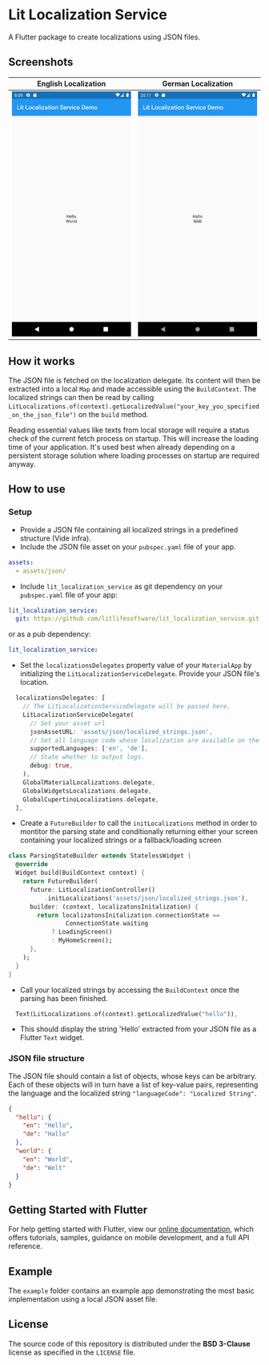 # Lit Localization Service

A Flutter package to create localizations using JSON files.

## Screenshots

| English Localization                                                                          | German Localization                                                                          |
| --------------------------------------------------------------------------------------------- | -------------------------------------------------------------------------------------------- |
| !['Hello Word' in English Localization](assets/img/Lit_Localization_Service_Screenshot_1.jpg) | !['Hello Word' in German Localization](assets/img/Lit_Localization_Service_Screenshot_2.jpg) |

## How it works

The JSON file is fetched on the localization delegate. Its content will then be extracted into a local `Map` and made accessible using the `BuildContext`. The localized strings can then be read by calling `LitLocalizations.of(context).getLocalizedValue("your_key_you_specified_on_the_json_file")` on the `build` method.

Reading essential values like texts from local storage will require a status check of the current fetch process on startup. This will increase the loading time of your application. It's used best when already depending on a persistent storage solution where loading processes on startup are required anyway.

## How to use

### Setup

- Provide a JSON file containing all localized strings in a predefined structure (Vide infra).
- Include the JSON file asset on your `pubspec.yaml` file of your app.
```yaml
assets:
  - assets/json/
```

- Include `lit_localization_service` as git dependency on your `pubspec.yaml` file of your app:
```yaml
lit_localization_service:
  git: https://github.com/litlifesoftware/lit_localization_service.git
```

or as a pub dependency:
```yaml
lit_localization_service:
```


- Set the `localizationsDelegates` property value of your `MaterialApp` by initializing the `LitLocalizationServiceDelegate`. Provide your JSON file's location.

```dart
  localizationsDelegates: [
    // The LitLocalizationServiceDelegate will be passed here.
    LitLocalizationServiceDelegate(
      // Set your asset url
      jsonAssetURL: 'assets/json/localized_strings.json',
      // Set all language code whose localization are available on the json file
      supportedLanguages: ['en', 'de'],
      // State whether to output logs.
      debug: true,
    ),
    GlobalMaterialLocalizations.delegate,
    GlobalWidgetsLocalizations.delegate,
    GlobalCupertinoLocalizations.delegate,
  ],
```

- Create a `FutureBuilder` to call the `initLocalizations` method in order to montitor the parsing state and conditionally returning either your screen containing your localized strings or a fallback/loading screen

```dart
class ParsingStateBuilder extends StatelessWidget {
  @override
  Widget build(BuildContext context) {
    return FutureBuilder(
      future: LitLocalizationController()
          .initLocalizations('assets/json/localized_strings.json'),
      builder: (context, localizatonsInitalization) {
        return localizatonsInitalization.connectionState ==
                ConnectionState.waiting
            ? LoadingScreen()
            : MyHomeScreen();
      },
    );
  }
}
```

- Call your localized strings by accessing the `BuildContext` once the parsing has been finished.

```dart
  Text(LitLocalizations.of(context).getLocalizedValue("hello")),
```

- This should display the string 'Hello' extracted from your JSON file as a Flutter `Text` widget.

### JSON file structure

The JSON file should contain a list of objects, whose keys can be arbitrary. Each of these objects will in turn have a list of key-value pairs, representing the language and the localized string `"languageCode": "Localized String"`.

```json
{
  "hello": {
    "en": "Hello",
    "de": "Hallo"
  },
  "world": {
    "en": "World",
    "de": "Welt"
  }
}
```

## Getting Started with Flutter

For help getting started with Flutter, view our
[online documentation](https://flutter.dev/docs), which offers tutorials,
samples, guidance on mobile development, and a full API reference.

## Example

The `example` folder contains an example app demonstrating the most basic implementation using a local JSON asset file.

## License

The source code of this repository is distributed under the
**BSD 3-Clause** license as specified in the `LICENSE` file.
